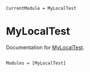 ```@meta
CurrentModule = MyLocalTest
```

# MyLocalTest

Documentation for [MyLocalTest](https://github.com/jsjie/MyLocalTest.jl).

```@index
```

```@autodocs
Modules = [MyLocalTest]
```
